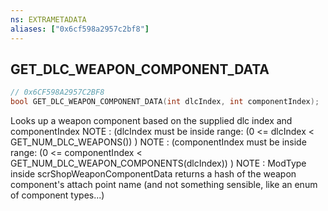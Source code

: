 ```yaml
---
ns: EXTRAMETADATA
aliases: ["0x6cf598a2957c2bf8"]
---
```

## GET_DLC_WEAPON_COMPONENT_DATA

```c
// 0x6CF598A2957C2BF8
bool GET_DLC_WEAPON_COMPONENT_DATA(int dlcIndex, int componentIndex);
```

Looks up a weapon component based on the supplied dlc index and componentIndex NOTE : (dlcIndex must be inside range: (0 <= dlcIndex < GET_NUM_DLC_WEAPONS()) ) NOTE : (componentIndex must be inside range: (0 <= componentIndex < GET_NUM_DLC_WEAPON_COMPONENTS(dlcIndex)) ) NOTE : ModType inside scrShopWeaponComponentData returns a hash of the weapon component's attach point name (and not something sensible, like an enum of component types...)

